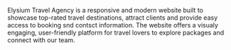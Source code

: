 Elysium Travel Agency is a responsive and modern website built to showcase top-rated travel destinations, attract clients and provide easy access to booking snd contsct information. The website offers a visualy engaging, user-friendly platform for travel lovers to explore packages and connect with our team.
